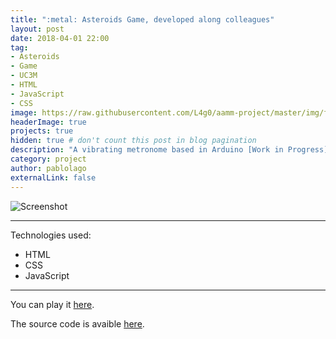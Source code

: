 ```yaml
---
title: ":metal: Asteroids Game, developed along colleagues"
layout: post
date: 2018-04-01 22:00
tag:
- Asteroids
- Game
- UC3M
- HTML
- JavaScript
- CSS
image: https://raw.githubusercontent.com/L4g0/aamm-project/master/img/favicon.png
headerImage: true
projects: true
hidden: true # don't count this post in blog pagination
description: "A vibrating metronome based in Arduino [Work in Progress]"
category: project
author: pablolago
externalLink: false
---
```


![Screenshot]()

---

Technologies used:

- HTML
- CSS
- JavaScript

---

You can play it [here](https://l4g0.github.io/aamm-project/game.html).

The source code is avaible [here](https://github.com/L4g0/aamm-project).
